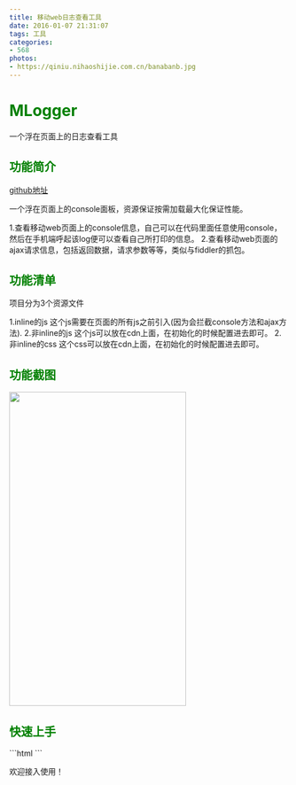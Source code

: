 ```yaml
---
title: 移动web日志查看工具
date: 2016-01-07 21:31:07
tags: 工具
categories:
- 568
photos:
- https://qiniu.nihaoshijie.com.cn/banabanb.jpg
---
```

<h1><span style="color: #008000;">MLogger</span></h1>
<!--more-->

一个浮在页面上的日志查看工具
<h2><a id="user-content-功能简介" class="anchor" style="color: #4078c0;" href="https://github.com/lvming6816077/MLogger#功能简介"></a><span style="color: #008000;">功能简介</span></h2>
<a href="https://github.com/lvming6816077/MLogger" target="_blank">github地址</a>

一个浮在页面上的console面板，资源保证按需加载最大化保证性能。

1.查看移动web页面上的console信息，自己可以在代码里面任意使用console，然后在手机端呼起该log便可以查看自己所打印的信息。
2.查看移动web页面的ajax请求信息，包括返回数据，请求参数等等，类似与fiddler的抓包。
<h2><a id="user-content-功能清单" class="anchor" style="color: #4078c0;" href="https://github.com/lvming6816077/MLogger#功能清单"></a><span style="color: #008000;">功能清单</span></h2>
项目分为3个资源文件

1.inline的js 这个js需要在页面的所有js之前引入(因为会拦截console方法和ajax方法).
2.非inline的js 这个js可以放在cdn上面，在初始化的时候配置进去即可。
2.非inline的css 这个css可以放在cdn上面，在初始化的时候配置进去即可。
<h2><a id="user-content-功能截图" class="anchor" style="color: #4078c0;" href="https://github.com/lvming6816077/MLogger#功能截图"></a><span style="color: #008000;">功能截图</span></h2>
<img class="alignnone" src="http://7jpp2v.com1.z0.glb.clouddn.com/20150818153137955.gif" alt="" width="319" height="567" />
<h2><a id="user-content-快速上手" class="anchor" style="color: #4078c0;" href="https://github.com/lvming6816077/MLogger#快速上手"></a><span style="color: #008000;">快速上手</span></h2>
```html
<script src="log_inline.js"></script>
<script type="text/javascript">
    var opt = {
        'logExtJs': 'log_ext.js',
        'logExtCss': 'log.css'
    };
    window.MLogger.init(opt);
    console.log(1);
    console.log({a:1,b: {x:'ccc'}});
</script>
```

欢迎接入使用！